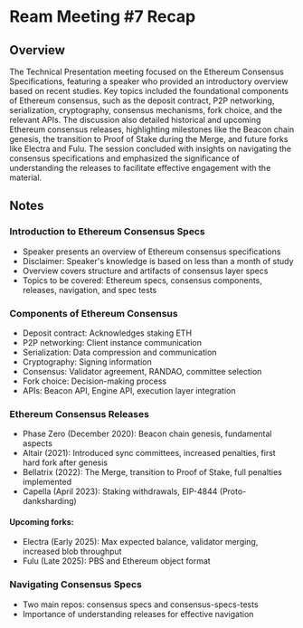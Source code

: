 # Ream Meeting #7 Recap

## Overview

The Technical Presentation meeting focused on the Ethereum Consensus Specifications, featuring a speaker who provided an introductory overview based on recent studies. Key topics included the foundational components of Ethereum consensus, such as the deposit contract, P2P networking, serialization, cryptography, consensus mechanisms, fork choice, and the relevant APIs. The discussion also detailed historical and upcoming Ethereum consensus releases, highlighting milestones like the Beacon chain genesis, the transition to Proof of Stake during the Merge, and future forks like Electra and Fulu. The session concluded with insights on navigating the consensus specifications and emphasized the significance of understanding the releases to facilitate effective engagement with the material.

## Notes

### Introduction to Ethereum Consensus Specs
- Speaker presents an overview of Ethereum consensus specifications
- Disclaimer: Speaker's knowledge is based on less than a month of study
- Overview covers structure and artifacts of consensus layer specs
- Topics to be covered: Ethereum specs, consensus components, releases, navigation, and spec tests

### Components of Ethereum Consensus
- Deposit contract: Acknowledges staking ETH
- P2P networking: Client instance communication
- Serialization: Data compression and communication
- Cryptography: Signing information
- Consensus: Validator agreement, RANDAO, committee selection
- Fork choice: Decision-making process
- APIs: Beacon API, Engine API, execution layer integration

### Ethereum Consensus Releases
- Phase Zero (December 2020): Beacon chain genesis, fundamental aspects
- Altair (2021): Introduced sync committees, increased penalties, first hard fork after genesis
- Bellatrix (2022): The Merge, transition to Proof of Stake, full penalties implemented
- Capella (April 2023): Staking withdrawals, EIP-4844 (Proto-danksharding)

#### Upcoming forks:
- Electra (Early 2025): Max expected balance, validator merging, increased blob throughput
- Fulu (Late 2025): PBS and Ethereum object format

### Navigating Consensus Specs
- Two main repos: consensus specs and consensus-specs-tests
- Importance of understanding releases for effective navigation
